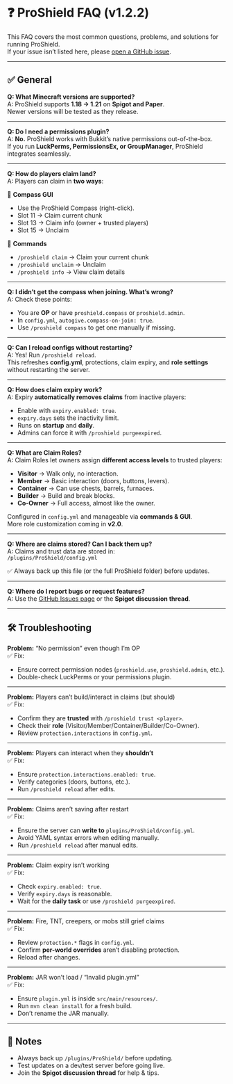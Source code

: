 # ❓ ProShield FAQ (v1.2.2)

This FAQ covers the most common questions, problems, and solutions for running ProShield.  
If your issue isn’t listed here, please [open a GitHub issue](https://github.com/snazzyatoms/ProShield/issues).

---

## ✅ General

**Q: What Minecraft versions are supported?**  
A: ProShield supports **1.18 → 1.21** on **Spigot and Paper**.  
Newer versions will be tested as they release.

---

**Q: Do I need a permissions plugin?**  
A: **No.** ProShield works with Bukkit’s native permissions out-of-the-box.  
If you run **LuckPerms, PermissionsEx, or GroupManager**, ProShield integrates seamlessly.

---

**Q: How do players claim land?**  
A: Players can claim in **two ways**:

🔹 **Compass GUI**  
- Use the ProShield Compass (right-click).  
- Slot 11 → Claim current chunk  
- Slot 13 → Claim info (owner + trusted players)  
- Slot 15 → Unclaim  

🔹 **Commands**  
- `/proshield claim` → Claim your current chunk  
- `/proshield unclaim` → Unclaim  
- `/proshield info` → View claim details  

---

**Q: I didn’t get the compass when joining. What’s wrong?**  
A: Check these points:  
- You are **OP** or have `proshield.compass` or `proshield.admin`.  
- In `config.yml`, `autogive.compass-on-join: true`.  
- Use `/proshield compass` to get one manually if missing.

---

**Q: Can I reload configs without restarting?**  
A: Yes! Run `/proshield reload`.  
This refreshes **config.yml**, protections, claim expiry, and **role settings** without restarting the server.

---

**Q: How does claim expiry work?**  
A: Expiry **automatically removes claims** from inactive players:  
- Enable with `expiry.enabled: true`.  
- `expiry.days` sets the inactivity limit.  
- Runs on **startup** and **daily**.  
- Admins can force it with `/proshield purgeexpired`.

---

**Q: What are Claim Roles?**  
A: Claim Roles let owners assign **different access levels** to trusted players:  
- **Visitor** → Walk only, no interaction.  
- **Member** → Basic interaction (doors, buttons, levers).  
- **Container** → Can use chests, barrels, furnaces.  
- **Builder** → Build and break blocks.  
- **Co-Owner** → Full access, almost like the owner.  

Configured in `config.yml` and manageable via **commands & GUI**.  
More role customization coming in **v2.0**.

---

**Q: Where are claims stored? Can I back them up?**  
A: Claims and trust data are stored in:  
`/plugins/ProShield/config.yml`  

✅ Always back up this file (or the full ProShield folder) before updates.

---

**Q: Where do I report bugs or request features?**  
A: Use the [GitHub Issues page](https://github.com/snazzyatoms/ProShield/issues) or the **Spigot discussion thread**.

---

## 🛠️ Troubleshooting

**Problem:** “No permission” even though I’m OP  
✅ Fix:  
- Ensure correct permission nodes (`proshield.use`, `proshield.admin`, etc.).  
- Double-check LuckPerms or your permissions plugin.  

---

**Problem:** Players can’t build/interact in claims (but should)  
✅ Fix:  
- Confirm they are **trusted** with `/proshield trust <player>`.  
- Check their **role** (Visitor/Member/Container/Builder/Co-Owner).  
- Review `protection.interactions` in `config.yml`.

---

**Problem:** Players can interact when they **shouldn’t**  
✅ Fix:  
- Ensure `protection.interactions.enabled: true`.  
- Verify categories (doors, buttons, etc.).  
- Run `/proshield reload` after edits.

---

**Problem:** Claims aren’t saving after restart  
✅ Fix:  
- Ensure the server can **write to** `plugins/ProShield/config.yml`.  
- Avoid YAML syntax errors when editing manually.  
- Run `/proshield reload` after manual edits.

---

**Problem:** Claim expiry isn’t working  
✅ Fix:  
- Check `expiry.enabled: true`.  
- Verify `expiry.days` is reasonable.  
- Wait for the **daily task** or use `/proshield purgeexpired`.

---

**Problem:** Fire, TNT, creepers, or mobs still grief claims  
✅ Fix:  
- Review `protection.*` flags in `config.yml`.  
- Confirm **per-world overrides** aren’t disabling protection.  
- Reload after changes.

---

**Problem:** JAR won’t load / “Invalid plugin.yml”  
✅ Fix:  
- Ensure `plugin.yml` is inside `src/main/resources/`.  
- Run `mvn clean install` for a fresh build.  
- Don’t rename the JAR manually.

---

## 📌 Notes

- Always back up `/plugins/ProShield/` before updating.  
- Test updates on a dev/test server before going live.  
- Join the **Spigot discussion thread** for help & tips.
